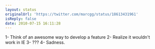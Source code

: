 ```yaml
---
layout: status
originalUrl: 'https://twitter.com/marcgg/status/18613431961'
isReply: false
date: 2010-07-15 16:11:28
---
```


1- Think of an awesome way to develop a feature 
2- Realize it wouldn't work in IE 
3- ??? 
4- Sadness.
